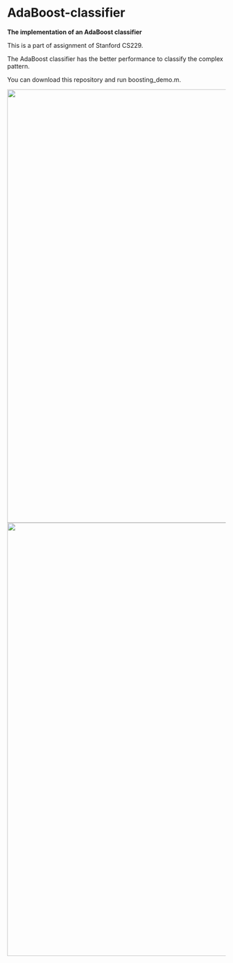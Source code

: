 # AdaBoost-classifier

**The implementation of an AdaBoost classifier**

This is a part of assignment of Stanford CS229.

The AdaBoost classifier has the better performance to classify the complex pattern.

You can download this repository and run boosting_demo.m.

<p float="left">
  <img src="/https://github.com/hsihsun/AdaBoost-Classifier/blob/master/Result/AdaBoost_Classifier.png" width="1000" />
  <img src="/https://github.com/hsihsun/AdaBoost-Classifier/blob/master/Result/Logistic_Regression.png" width="1000" /> 
</p>
